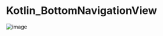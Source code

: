 # Kotlin_BottomNavigationView

![image](https://user-images.githubusercontent.com/60017090/138240347-22777490-0f95-45e0-b4f0-ed869711555c.png)
